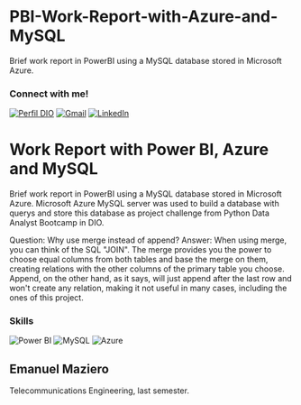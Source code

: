 # PBI-Work-Report-with-Azure-and-MySQL
Brief work report in PowerBI using a MySQL database stored in Microsoft Azure.

### Connect with me!
[![Perfil DIO](https://img.shields.io/badge/-DIO-30A3DC?style=for-the-badge)](https://web.dio.me/users/emaanuelsmazieero/)
[![Gmail](https://img.shields.io/badge/Gmail-333333?style=for-the-badge&logo=gmail&logoColor=red)](mailto:emaanuelmazieero@gmail.com)
[![LinkedIn](https://img.shields.io/badge/-LinkedIn-000?style=for-the-badge&logo=linkedin&logoColor=30A3DC)](https://www.linkedin.com/in/mazieroes/)

# Work Report with Power BI, Azure and MySQL
Brief work report in PowerBI using a MySQL database stored in Microsoft Azure. Microsoft Azure MySQL server was used to build a database with querys and store this database as project challenge from Python Data Analyst Bootcamp in DIO.

Question: Why use merge instead of append?
Answer: When using merge, you can think of the SQL "JOIN". The merge provides you the power to choose equal columns from both tables and base the merge on them, creating relations with the other columns of the primary table you choose. Append, on the other hand, as it says, will just append after the last row and won't create any relation, making it not useful in many cases, including the ones of this project.

### Skills
![Power BI](https://img.shields.io/badge/PowerBI-F2C811?style=for-the-badge&logo=Power%20BI&logoColor=white)
![MySQL](https://img.shields.io/badge/MySQL-00000F?style=for-the-badge&logo=mysql&logoColor=white)
![Azure](https://img.shields.io/badge/Azure-blue?style=for-the-badge&logo=microsoft%20azure&logoColor=blue&labelColor=FFFFFF&link=https%3A%2F%2Fimages.app.goo.gl%2FK7PN1jYJd57x4q7A8)
          
## Emanuel Maziero
Telecommunications Engineering, last semester.
